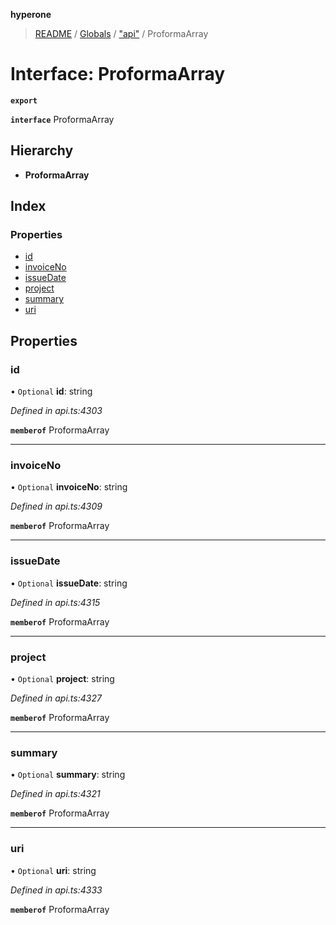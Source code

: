 **hyperone**

> [README](../README.md) / [Globals](../globals.md) / ["api"](../modules/_api_.md) / ProformaArray

# Interface: ProformaArray

**`export`** 

**`interface`** ProformaArray

## Hierarchy

* **ProformaArray**

## Index

### Properties

* [id](_api_.proformaarray.md#id)
* [invoiceNo](_api_.proformaarray.md#invoiceno)
* [issueDate](_api_.proformaarray.md#issuedate)
* [project](_api_.proformaarray.md#project)
* [summary](_api_.proformaarray.md#summary)
* [uri](_api_.proformaarray.md#uri)

## Properties

### id

• `Optional` **id**: string

*Defined in api.ts:4303*

**`memberof`** ProformaArray

___

### invoiceNo

• `Optional` **invoiceNo**: string

*Defined in api.ts:4309*

**`memberof`** ProformaArray

___

### issueDate

• `Optional` **issueDate**: string

*Defined in api.ts:4315*

**`memberof`** ProformaArray

___

### project

• `Optional` **project**: string

*Defined in api.ts:4327*

**`memberof`** ProformaArray

___

### summary

• `Optional` **summary**: string

*Defined in api.ts:4321*

**`memberof`** ProformaArray

___

### uri

• `Optional` **uri**: string

*Defined in api.ts:4333*

**`memberof`** ProformaArray
